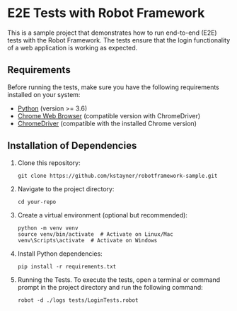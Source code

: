 # E2E Tests with Robot Framework

This is a sample project that demonstrates how to run end-to-end (E2E) tests with the Robot Framework. The tests ensure that the login functionality of a web application is working as expected.

## Requirements

Before running the tests, make sure you have the following requirements installed on your system:

- [Python](https://www.python.org/downloads/) (version >= 3.6)
- [Chrome Web Browser](https://www.google.com/chrome/) (compatible version with ChromeDriver)
- [ChromeDriver](https://sites.google.com/a/chromium.org/chromedriver/downloads) (compatible with the installed Chrome version)

## Installation of Dependencies

1. Clone this repository:

   ```shell
   git clone https://github.com/kstayner/robotframework-sample.git

2. Navigate to the project directory:

   ```shell
   cd your-repo

3. Create a virtual environment (optional but recommended):

   ```shell
   python -m venv venv
   source venv/bin/activate  # Activate on Linux/Mac
   venv\Scripts\activate  # Activate on Windows

4. Install Python dependencies:

   ```shell
   pip install -r requirements.txt

5. Running the Tests. To execute the tests, open a terminal or command prompt in the project directory and run the following command:

   ```shell
   robot -d ./logs tests/LoginTests.robot
